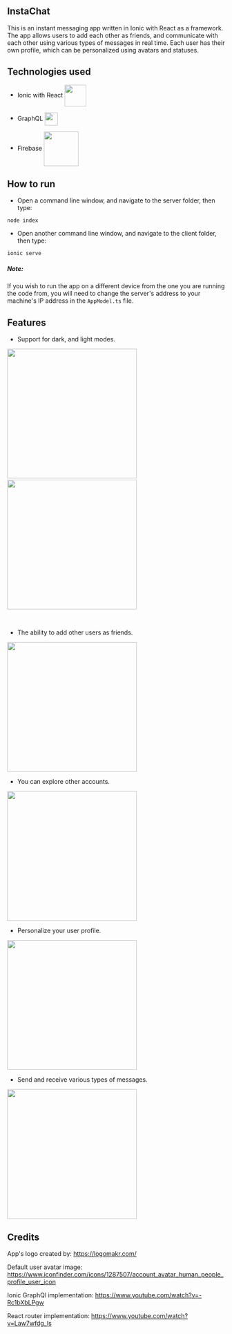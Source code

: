 ## InstaChat

This is an instant messaging app written in Ionic with React as a framework. The app allows users to add each other as friends, and communicate with each other using various types of messages in real time. Each user has their own profile, which can be personalized using avatars and statuses.

## Technologies used
- Ionic with React <img src='https://upload.wikimedia.org/wikipedia/commons/2/24/Ionic-logo-landscape.svg' align='center' width=50 >

- GraphQL <img src='https://upload.wikimedia.org/wikipedia/commons/thumb/1/17/GraphQL_Logo.svg/1200px-GraphQL_Logo.svg.png' align='center' width=30>

- Firebase <img src='https://upload.wikimedia.org/wikipedia/commons/3/37/Firebase_Logo.svg' align='center' width=80>

## How to run

- Open a command line window, and navigate to the server folder, then type:
```
node index
```

- Open another command line window, and navigate to the client folder, then type:
```
ionic serve
```

##### Note:
If you wish to run the app on a different device from the one you are running the code from, you will need to change the server's address to your machine's IP address in the ```AppModel.ts``` file.

## Features
- Support for dark, and light modes.

<img src='https://user-images.githubusercontent.com/26127333/212487168-28a7b64f-4cc4-409f-a0ae-4ba6f6d52c01.png' width=300> &nbsp; <img src='https://user-images.githubusercontent.com/26127333/212487172-d91acf3a-3cf3-40ac-813e-832f03027f85.png' width=300>

<br />

- The ability to add other users as friends.

<img src='https://user-images.githubusercontent.com/26127333/90489098-f169bb80-e190-11ea-99d1-a6fc60546a01.PNG' width=300>

<br />

- You can explore other accounts.

<img src='https://user-images.githubusercontent.com/26127333/212487235-dd3d5176-abfd-4d0c-9902-fd570d658d1c.png' width=300>

<br />

- Personalize your user profile.

<img src='https://user-images.githubusercontent.com/26127333/90489100-f2025200-e190-11ea-8435-e8f464f8dfb1.PNG' width=300>

<br />

- Send and receive various types of messages.

<img src='https://user-images.githubusercontent.com/26127333/212487248-387bb095-f7b7-4e79-a1b0-3a08bf52895a.png' width=300>

## Credits
App's logo created by:
https://logomakr.com/

Default user avatar image:
https://www.iconfinder.com/icons/1287507/account_avatar_human_people_profile_user_icon

Ionic GraphQl implementation:
https://www.youtube.com/watch?v=-Rc1bXbLPgw

React router implementation:
https://www.youtube.com/watch?v=Law7wfdg_ls